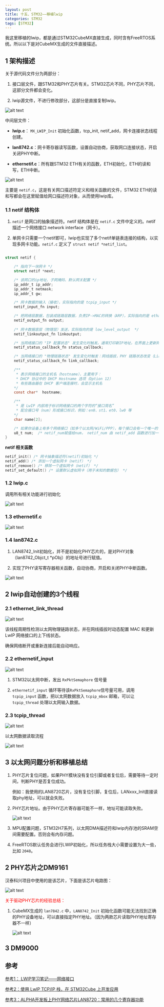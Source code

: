 ```yaml
---
layout: post
title: 十五、STM32——移植lwip
categories: STM32
tags: [STM32]
---
```



我这里移植的lwip，都是通过STM32CubeMX直接生成，同时含有FreeRTOS系统。所以以下是对CubeMX生成的文件直接描述。

## 1 架构描述

关于源代码文件分为两部分：

1. 接口层文件，跟STM32和PHY芯片有关。STM32芯片不同，PHY芯片不同，这部分文件都会变化。

2. lwip源文件，不进行修改部分，这部分是直接复制lwip。

![alt text](/assets/ST/15_lwip/image/image-5.png)


中间层文件：

- **lwip.c**： `MX_LWIP_Init` 初始化函数，tcp_init, netif_add，网卡连接状态线程创建。

- **lan8742.c**：网卡寄存器读写函数，设置自动协商，获取网口连接状态，开启关闭PHY中断。

- **ethernetif.c**：所有跟STM32 ETH有关的函数，ETH初始化，ETH的读和写，ETH中断。


![alt text](/assets/ST/15_lwip/image/image-4.png)

主要是 `netif.c`，这是有关网口描述符定义和相关函数的文件，STM32 ETH的读和写都会在这里赋值给网口描述符对象，从而使用lwip库。

### 1.1 netif 结构体

1. `netif` 是网口的抽象描述符。netif 结构体是在 `netif.c` 文件中定义的。netif 描述一个网络接口 network interface（网卡）。

2. 单网卡只需要一个netif即可，lwip也实现了多个netif单链表连接的结构，以实现多网卡功能。`netif.c` 定义了 `struct netif *netif_list`。


```c

struct netif {

    /* 指向下一块网卡 */
    struct netif *next;

    /* 该网口的ip地址、子网掩码、默认网关配置 */
    ip_addr_t ip_addr;
    ip_addr_t netmask;
    ip_addr_t gw;

    /* 网卡数据的输入（接收），实际指向的是 tcpip_input */
    netif_input_fn input;

    /* 把网络层数据，包装成链路层数据，负责IP->MAC的转换（ARP），实际指向的是 etharp_output */
    netif_output_fn output;
    
    /* 网卡数据底层（物理层）发送，实际指向的是 low_level_output  */
    netif_linkoutput_fn linkoutput;

    /* 当网络接口的 "IP 配置状态" 发生变化时触发。通常打印新IP地址，在界面上更新网络连接信息 */
    netif_status_callback_fn status_callback;

    /* 当网络接口的 "物理链路状态" 发生变化时触发：网线插拔，PHY 链路状态改变（Link Up / Down） */
    netif_status_callback_fn link_callback;

    /**
     * 表示网络接口的主机名（hostname），主要用于：
     * DHCP 协议中的 DHCP Hostname 选项（Option 12）
     * 有些路由器在 DHCP 客户端连接时，会显示主机名
    */
    const char*  hostname;

    /**
     * 是 LwIP 内部用于标识网络接口的两个字符的“接口简名”
     * 配合接口号（num）形成接口标识，例如：en0、st1、et0、lw0 等
    */
    char name[2];

    /* 如果你设备上有多个网络接口（如多个以太网/WiFi/PPP），每个接口会有一个唯一的 num 值（从 0 开始递增）。 */
    u8_t num;  /* netif_num赋值给num， netif_num 由 netif_add 函数进行加一，每调用一次 netif_num 加一 */
}

```

**netif 相关函数**

```c
netif_init() /* 网卡抽象描述符(netif)初始化 */
netif_add() /* 添加一个虚拟网卡（netif） */
netif_remove() /* 移除一个虚拟网卡（netif） */
netif_set_default() /* 设置默认虚拟网卡（用于未知的数据包） */
```


### 1.2 lwip.c

调用所有相关功能进行初始化

![alt text](/assets/ST/15_lwip/image/image-6.png)

### 1.3 ethernetif.c

![alt text](/assets/ST/15_lwip/image/image-7.png)


### 1.4 lan8742.c

1. LAN8742_Init初始化，并不是初始化PHY芯片的，是对PHY对象（lan8742_Objct_t *pObj）的地址号进行赋值。

2. 实现了PHY读写寄存器相关函数，自动协商，开启和关闭PHY中断函数。

![alt text](/assets/ST/15_lwip/image/image-8.png)


## 2 lwip自动创建的3个线程

### 2.1 ethernet_link_thread

![alt text](/assets/ST/15_lwip/image/image-9.png)

该线程周期性检测以太网物理链路状态，并在网线插拔时动态配置 MAC 和更新 LwIP 网络接口的上下线状态。

确保网络断开或重新连接后能自动响应。

### 2.2 ethernetif_input

![alt text](/assets/ST/15_lwip/image/image-11.png)

1. STM32以太网中断，发出 `RxPktSemaphore` 信号量

2. `ethernetif_input` 循环等待该`RxPktSemaphore`信号量可用，调用 `tcpip_input` 函数，把以太网数据放入 `tcpip_mbox` 邮箱，可以让 `tcpip_thread` 处理以太网输入数据。

### 2.3 tcpip_thread

![alt text](/assets/ST/15_lwip/image/image-10.png)

以太网数据读取流程

![alt text](/assets/ST/15_lwip/image/image-12.png)


## 3 以太网问题分析和移植总结

1. PHY芯片复位问题，如果PHY模块没有复位引脚或者复位后，需要等待一定时间，判断PHY是否复位成功。

    例如：我使用的LAN8720芯片，没有复位引脚，复位后，LANxxx_Init直接读取phy地址，可以就会失败。

2. PHY芯片地址。由于PHY芯片寄存器可能不一样，地址可能读取失败。
    
    ![alt text](/assets/ST/15_lwip/image/image-13.png)

3. MPU配置问题，STM32H7系列，以太网DMA描述符和lwip内存池的SRAM空间需要配置。否则会有内存问题。

4. FreeRTOS默认任务会进行LWIP初始化，所以任务栈大小需要设置为大一些，比如 `2048`。



## 2 PHY芯片之DM9161

汉泰科兴项目中使用的是该芯片，下面是该芯片电路图：

![alt text](/assets/ST/15_lwip/image/image.png)

<font color="red">关于驱动PHY芯片的经验总结：</font>

1. CubeMX生成的 `lan7842.c` 中，`LAN8742_Init` 初始化函数可能无法找到正确的PHY设备地址，可以直接指定PHY地址。（因为两款芯片读取PHY地址寄存器不一样）

    ![alt text](/assets/ST/15_lwip/image/image-1.png)

## 3 DM9000



## 参考

[参考1： LWIP学习笔记——网络接口](https://blog.csdn.net/weixin_48269315/article/details/135933602)

[参考2：使用 LwIP TCP/IP 栈，在 STM32Cube 上开发应用](https://www.st.com/resource/zh/user_manual/um1713-developing-applications-on-stm32cube-with-lwip-tcpip-stack-stmicroelectronics.pdf)

[参考3：ALPHA开发板上PHY网络芯片LAN8720：常用的几个寄存器功能](https://blog.csdn.net/wojiaxiaohuang2014/article/details/137206840)